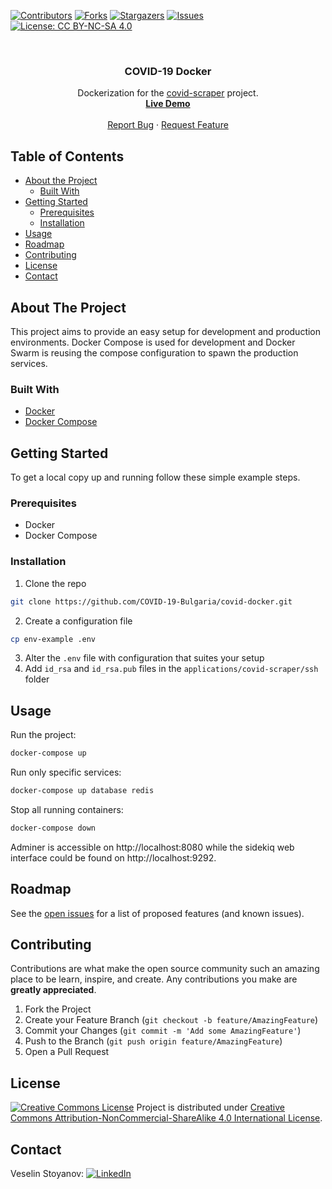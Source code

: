 [![Contributors][contributors-shield]][contributors-url]
[![Forks][forks-shield]][forks-url]
[![Stargazers][stars-shield]][stars-url]
[![Issues][issues-shield]][issues-url]
[![License: CC BY-NC-SA 4.0][license-shield]][license-url]

<br />
<p align="center">
  <h3 align="center">COVID-19 Docker</h3>

  <p align="center">
    Dockerization for the <a href="https://github.com/COVID-19-Bulgaria/covid-scraper">covid-scraper</a> project.
    <br />
    <a href="https://coronavirus-bulgaria.org/"><strong>Live Demo</strong></a>
    <br />
    <br />
    <a href="https://github.com/COVID-19-Bulgaria/covid-docker/issues">Report Bug</a>
    ·
    <a href="https://github.com/COVID-19-Bulgaria/covid-docker/issues">Request Feature</a>
  </p>
</p>

## Table of Contents

* [About the Project](#about-the-project)
  * [Built With](#built-with)
* [Getting Started](#getting-started)
  * [Prerequisites](#prerequisites)
  * [Installation](#installation)
* [Usage](#usage)
* [Roadmap](#roadmap)
* [Contributing](#contributing)
* [License](#license)
* [Contact](#contact)

## About The Project

This project aims to provide an easy setup for development and production environments.
Docker Compose is used for development and Docker Swarm is reusing the compose configuration to spawn the production services.

### Built With
* [Docker](https://www.docker.com/)
* [Docker Compose](https://docs.docker.com/compose/)

## Getting Started

To get a local copy up and running follow these simple example steps.

### Prerequisites

* Docker
* Docker Compose

### Installation

1. Clone the repo
```sh
git clone https://github.com/COVID-19-Bulgaria/covid-docker.git
```
2. Create a configuration file
```sh
cp env-example .env
```
3. Alter the `.env` file with configuration that suites your setup
4. Add `id_rsa` and `id_rsa.pub` files in the `applications/covid-scraper/ssh` folder

## Usage

Run the project:
```sh
docker-compose up
```

Run only specific services:
```sh
docker-compose up database redis
```

Stop all running containers:
```sh
docker-compose down
```

Adminer is accessible on http://localhost:8080 while the sidekiq web interface could be found on http://localhost:9292.

## Roadmap

See the [open issues](https://github.com/COVID-19-Bulgaria/covid-docker/issues) for a list of proposed features (and known issues).

## Contributing

Contributions are what make the open source community such an amazing place to be learn, inspire, and create. Any contributions you make are **greatly appreciated**.

1. Fork the Project
2. Create your Feature Branch (`git checkout -b feature/AmazingFeature`)
3. Commit your Changes (`git commit -m 'Add some AmazingFeature'`)
4. Push to the Branch (`git push origin feature/AmazingFeature`)
5. Open a Pull Request

## License

[![Creative Commons License](https://i.creativecommons.org/l/by-nc-sa/4.0/88x31.png)](http://creativecommons.org/licenses/by-nc-sa/4.0/)
Project is distributed under [Creative Commons Attribution-NonCommercial-ShareAlike 4.0 International License](http://creativecommons.org/licenses/by-nc-sa/4.0/).

## Contact

Veselin Stoyanov:
[![LinkedIn][linkedin-shield]][linkedin-url]

[contributors-shield]: https://img.shields.io/github/contributors/COVID-19-Bulgaria/covid-docker.svg?style=flat-square
[contributors-url]: https://github.com/COVID-19-Bulgaria/covid-docker/graphs/contributors
[forks-shield]: https://img.shields.io/github/forks/COVID-19-Bulgaria/covid-docker.svg?style=flat-square
[forks-url]: https://github.com/COVID-19-Bulgaria/covid-docker/network/members
[stars-shield]: https://img.shields.io/github/stars/COVID-19-Bulgaria/covid-docker.svg?style=flat-square
[stars-url]: https://github.com/COVID-19-Bulgaria/covid-docker/stargazers
[issues-shield]: https://img.shields.io/github/issues/COVID-19-Bulgaria/covid-docker.svg?style=flat-square
[issues-url]: https://github.com/COVID-19-Bulgaria/covid-docker/issues
[license-shield]: https://img.shields.io/badge/License-CC%20BY--NC--SA%204.0-lightgrey.svg?style=flat-square
[license-url]: https://creativecommons.org/licenses/by-nc-sa/4.0/
[linkedin-shield]: https://img.shields.io/badge/-LinkedIn-black.svg?logo=linkedin&color=blue
[linkedin-url]: https://www.linkedin.com/in/stoyanovv/
